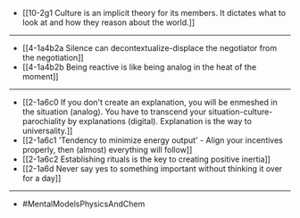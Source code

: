 - [[10-2g1 Culture is an implicit theory for its members. It dictates what to look at and how they reason about the world.]]
---
- [[4-1a4b2a Silence can decontextualize-displace the negotiator from the negotiation]]
- [[4-1a4b2b Being reactive is like being analog in the heat of the moment]]
---
- [[2-1a6c0 If you don't create an explanation, you will be enmeshed in the situation (analog). You have to transcend your situation-culture-parochiality by explanations (digital). Explanation is the way to universality.]]
- [[2-1a6c1 'Tendency to minimize energy output' - Align your incentives properly, then (almost) everything will follow]]
- [[2-1a6c2 Establishing rituals is the key to creating positive inertia]]
- [[2-1a6d Never say yes to something important without thinking it over for a day]]
---
- #MentalModelsPhysicsAndChem
